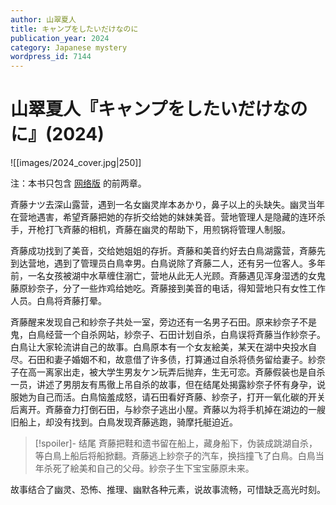 ```yaml
---
author: 山翠夏人
title: キャンプをしたいだけなのに
publication_year: 2024
category: Japanese mystery
wordpress_id: 7144
---
```


# 山翠夏人『キャンプをしたいだけなのに』(2024)

![[images/2024_cover.jpg|250]]

注：本书只包含 <a href="https://ncode.syosetu.com/n9486hl/">网络版</a> 的前两章。

斉藤ナツ去深山露营，遇到一名女幽灵岸本あかり，鼻子以上的头缺失。幽灵当年在营地遇害，希望斉藤把她的存折交给她的妹妹美音。营地管理人是隐藏的连环杀手，开枪打飞斉藤的相机，斉藤在幽灵的帮助下，用煎锅将管理人制服。

斉藤成功找到了美音，交给她姐姐的存折。斉藤和美音约好去白鳥湖露营，斉藤先到达营地，遇到了管理员白鳥幸男。白鳥说除了斉藤二人，还有另一位客人。多年前，一名女孩被湖中水草缠住溺亡，营地从此无人光顾。斉藤遇见浑身湿透的女鬼藤原紗奈子，分了一些炸鸡给她吃。斉藤接到美音的电话，得知营地只有女性工作人员。白鳥将斉藤打晕。

斉藤醒来发现自己和紗奈子共处一室，旁边还有一名男子石田。原来紗奈子不是鬼，白鳥经营一个自杀网站，紗奈子、石田计划自杀，白鳥误将斉藤当作紗奈子。白鳥让大家轮流讲自己的故事。白鳥原本有一个女友絵美，某天在湖中央投水自尽。石田和妻子婚姻不和，故意借了许多债，打算通过自杀将债务留给妻子。紗奈子在高一离家出走，被大学生男友ケン玩弄后抛弃，生无可恋。斉藤假装也是自杀一员，讲述了男朋友有馬徹上吊自杀的故事，但在结尾处揭露紗奈子怀有身孕，说服她为自己而活。白鳥恼羞成怒，请石田看好斉藤、紗奈子，打开一氧化碳的开关后离开。斉藤奋力打倒石田，与紗奈子逃出小屋。斉藤以为将手机掉在湖边的一艘旧船上，却没有找到。白鳥发现斉藤逃跑，骑摩托艇迫近。

> [!spoiler]- 结尾
> 斉藤把鞋和遗书留在船上，藏身船下，伪装成跳湖自杀，等白鳥上船后将船掀翻。斉藤逃上紗奈子的汽车，换挡撞飞了白鳥。白鳥当年杀死了絵美和自己的父母。紗奈子生下宝宝藤原未来。

故事结合了幽灵、恐怖、推理、幽默各种元素，说故事流畅，可惜缺乏高光时刻。